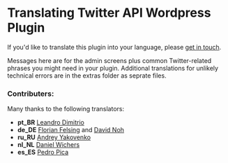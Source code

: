 # Translating Twitter API Wordpress Plugin

If you'd like to translate this plugin into your language, please [get in touch](https://twitter.com/timwhitlock).

Messages here are for the admin screens plus common Twitter-related phrases you might need in your plugin.
Additional translations for unlikely technical errors are in the extras folder as seprate files.

### Contributers:

Many thanks to the following translators:

* **pt_BR** [Leandro Dimitrio](http://wordpress.org/support/profile/leandrodimitrio)
* **de_DE** [Florian Felsing](https://twitter.com/FlorianFelsing) and [David Noh](http://wordpress.org/support/profile/david_noh)
* **ru_RU** [Andrey Yakovenko](https://twitter.com/YakovenkoAndrey)
* **nl_NL** [Daniel Wichers](https://twitter.com/dwichers)
* **es_ES** [Pedro Pica](http://minimizo.com)

